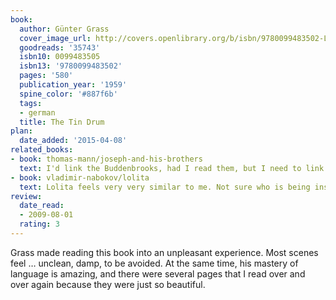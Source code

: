 ```yaml
---
book:
  author: Günter Grass
  cover_image_url: http://covers.openlibrary.org/b/isbn/9780099483502-L.jpg
  goodreads: '35743'
  isbn10: 0099483505
  isbn13: '9780099483502'
  pages: '580'
  publication_year: '1959'
  spine_color: '#887f6b'
  tags:
  - german
  title: The Tin Drum
plan:
  date_added: '2015-04-08'
related_books:
- book: thomas-mann/joseph-and-his-brothers
  text: I'd link the Buddenbrooks, had I read them, but I need to link this to the preceding giant of German tome-shaped literature.
- book: vladimir-nabokov/lolita
  text: Lolita feels very very similar to me. Not sure who is being insulted by this comparison, though I'm sure somebody is.
review:
  date_read:
  - 2009-08-01
  rating: 3
---
```

Grass made reading this book into an unpleasant experience. Most scenes feel … unclean, damp, to be avoided. At the same
time, his mastery of language is amazing, and there were several pages that I read over and over again because they were
just so beautiful.
